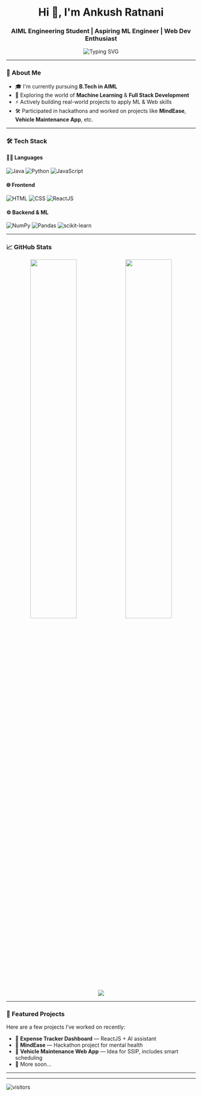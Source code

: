 <h1 align="center">Hi 👋, I'm Ankush Ratnani</h1>
<h3 align="center">AIML Engineering Student | Aspiring ML Engineer | Web Dev Enthusiast</h3>

<p align="center">
  <img src="https://readme-typing-svg.demolab.com?font=Fira+Code&duration=3000&pause=1000&center=true&width=435&lines=Learning+Machine+Learning+%F0%9F%A7%A0;React+%2B+Tailwind+Dev+%F0%9F%92%BB;Building+Smart+Web+Projects+%F0%9F%A4%96" alt="Typing SVG" />
</p>

---

### 🚀 About Me
- 🎓 I'm currently pursuing **B.Tech in AIML**
- 🧠 Exploring the world of **Machine Learning** & **Full Stack Development**
- ⚡ Actively building real-world projects to apply ML & Web skills
- 🛠️ Participated in hackathons and worked on projects like **MindEase**, **Vehicle Maintenance App**, etc.

---

### 🛠️ Tech Stack

#### 👨‍💻 Languages
![Java](https://img.shields.io/badge/Java-blue?style=flat-square&logo=java)
![Python](https://img.shields.io/badge/Python-yellow?style=flat-square&logo=python)
![JavaScript](https://img.shields.io/badge/JavaScript-F7DF1E?style=flat-square&logo=javascript)

#### 🌐 Frontend
![HTML](https://img.shields.io/badge/HTML5-E34F26?style=flat-square&logo=html5)
![CSS](https://img.shields.io/badge/CSS3-1572B6?style=flat-square&logo=css3)
![ReactJS](https://img.shields.io/badge/ReactJS-61DAFB?style=flat-square&logo=react)

#### ⚙️ Backend & ML
![NumPy](https://img.shields.io/badge/NumPy-013243?style=flat-square&logo=numpy)
![Pandas](https://img.shields.io/badge/Pandas-150458?style=flat-square&logo=pandas)
![scikit-learn](https://img.shields.io/badge/scikit--learn-F7931E?style=flat-square&logo=scikit-learn)

---

### 📈 GitHub Stats

<p align="center">
  <img src="https://github-readme-stats.vercel.app/api?username=Ankush-Ratnani&show_icons=true&theme=radical" width="49.5%" />
  <img src="https://github-readme-streak-stats.herokuapp.com?user=Ankush-Ratnani&theme=radical" width="49.5%" />
</p>

<p align="center">
  <img src="https://github-readme-activity-graph.cyclic.app/graph?username=Ankush-Ratnani&theme=react-dark" />
</p>

---

### 📌 Featured Projects
Here are a few projects I’ve worked on recently:
- 🔗 **Expense Tracker Dashboard** — ReactJS + AI assistant  
- 🔗 **MindEase** — Hackathon project for mental health  
- 🔗 **Vehicle Maintenance Web App** — Idea for SSIP, includes smart scheduling  
- 🔗 More soon...

---

---

![visitors](https://visitor-badge.laobi.icu/badge?page_id=Ankush-Ratnani)

